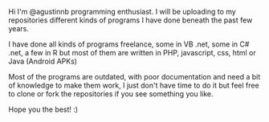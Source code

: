 Hi I'm @agustinnb programming enthusiast. I will be uploading to my repositories different kinds of programs I have done beneath the past few years.

I have done all kinds of programs freelance, some in VB .net, some in C# .net, a few in R but most of them are written in PHP, javascript, css, html or Java (Android APKs)

Most of the programs are outdated, with poor documentation and need a bit of knowledge to make them work, I just don't have time to do it but feel free to clone or fork the repositories if you see something you like.

Hope you the best! :)
